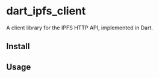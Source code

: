 # dart_ipfs_client

A client library for the IPFS HTTP API, implemented in Dart.

## Install

## Usage

